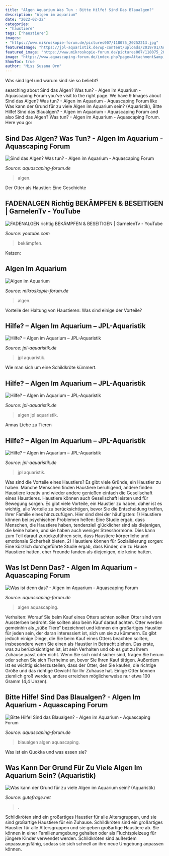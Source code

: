 ```yaml
---
title: "Algen Aquarium Was Tun : Bitte Hilfe! Sind Das Blaualgen?"
description: "Algen im aquarium"
date: "2022-02-22"
categories:
- "haustiere"
tags: ["haustiere"]
images:
- "https://www.mikroskopie-forum.de/pictures007/118075_20252213.jpg"
featuredImage: "https://jpl-aquaristik.de/wp-content/uploads/2019/01/Aquarium-JPL-5499-1-400x400.jpg"
featured_image: "https://www.mikroskopie-forum.de/pictures007/118075_20252213.jpg"
image: "https://www.aquascaping-forum.de/index.php?page=Attachment&amp;attachmentID=9615"
ShowToc: true
author: "Miss Susana Orn"
---
```



Was sind Igel und warum sind sie so beliebt?

	

		
searching about Sind das Algen? Was tun? - Algen im Aquarium - Aquascaping Forum you've visit to the right page. We have 9 Images about Sind das Algen? Was tun? - Algen im Aquarium - Aquascaping Forum like Was kann der Grund für zu viele Algen im Aquarium sein? (Aquaristik), Bitte Hilfe! Sind das Blaualgen? - Algen im Aquarium - Aquascaping Forum and also Sind das Algen? Was tun? - Algen im Aquarium - Aquascaping Forum. Here you go:
		
    
## Sind Das Algen? Was Tun? - Algen Im Aquarium - Aquascaping Forum

<img loading=lazy src="http://up.picr.de/16961117io.jpg" onerror="this.onerror=null;this.src='https://tse2.mm.bing.net/th?id=OIP.PRdYLhdJy9_Ono_CBAQIEwHaEK&amp;pid=15.1';" alt="Sind das Algen? Was tun? - Algen im Aquarium - Aquascaping Forum">

_Source: aquascaping-forum.de_

>algen. 

	

Der Otter als Haustier: Eine Geschichte

    
## FADENALGEN Richtig BEKÄMPFEN &amp; BESEITIGEN | GarnelenTv - YouTube

<img loading=lazy src="https://i.ytimg.com/vi/M427ulbOG-E/maxresdefault.jpg" onerror="this.onerror=null;this.src='https://tse4.mm.bing.net/th?id=OIP._Jw-fof5D8eP-fkFzQI23gHaEK&amp;pid=15.1';" alt="FADENALGEN richtig BEKÄMPFEN &amp; BESEITIGEN | GarnelenTv - YouTube">

_Source: youtube.com_

>bekämpfen. 

	

Katzen:

    
## Algen Im Aquarium

<img loading=lazy src="https://www.mikroskopie-forum.de/pictures007/118075_20252213.jpg" onerror="this.onerror=null;this.src='https://tse3.mm.bing.net/th?id=OIP.xhmaKLW8T9FgOARUQg8IlgHaE7&amp;pid=15.1';" alt="Algen im Aquarium">

_Source: mikroskopie-forum.de_

>algen. 

	

Vorteile der Haltung von Haustieren: Was sind einige der Vorteile?

    
## Hilfe? – Algen Im Aquarium – JPL-Aquaristik

<img loading=lazy src="https://jpl-aquaristik.de/wp-content/uploads/2019/01/Aquarium-JPL-5502-400x400.jpg" onerror="this.onerror=null;this.src='https://tse2.mm.bing.net/th?id=OIP.jpBBqnCFGb6oRloyOg2fxwAAAA&amp;pid=15.1';" alt="Hilfe? – Algen im Aquarium – JPL-Aquaristik">

_Source: jpl-aquaristik.de_

>jpl aquaristik. 

	

Wie man sich um eine Schildkröte kümmert.

    
## Hilfe? – Algen Im Aquarium – JPL-Aquaristik

<img loading=lazy src="https://jpl-aquaristik.de/wp-content/uploads/2019/01/Aquarium-JPL-5468.jpg" onerror="this.onerror=null;this.src='https://tse1.mm.bing.net/th?id=OIP.MRy28CX6Npd7IfvFUMa6VAHaE8&amp;pid=15.1';" alt="Hilfe? – Algen im Aquarium – JPL-Aquaristik">

_Source: jpl-aquaristik.de_

>algen jpl aquaristik. 

	

Annas Liebe zu Tieren

    
## Hilfe? – Algen Im Aquarium – JPL-Aquaristik

<img loading=lazy src="https://jpl-aquaristik.de/wp-content/uploads/2019/01/Aquarium-JPL-5499-1-400x400.jpg" onerror="this.onerror=null;this.src='https://tse1.mm.bing.net/th?id=OIP.3-CO3DoRLPyuzLMHAeDgeQAAAA&amp;pid=15.1';" alt="Hilfe? – Algen im Aquarium – JPL-Aquaristik">

_Source: jpl-aquaristik.de_

>jpl aquaristik. 

	

Was sind die Vorteile eines Haustiers?
Es gibt viele Gründe, ein Haustier zu haben. Manche Menschen finden Haustiere beruhigend, andere finden Haustiere kreativ und wieder andere genießen einfach die Gesellschaft eines Haustieres. Haustiere können auch Gesellschaft leisten und für Bewegung sorgen. Es gibt viele Vorteile, ein Haustier zu haben, daher ist es wichtig, alle Vorteile zu berücksichtigen, bevor Sie die Entscheidung treffen, Ihrer Familie eines hinzuzufügen. Hier sind drei der häufigsten: 1) Haustiere können bei psychischen Problemen helfen: Eine Studie ergab, dass Menschen, die Haustiere haben, tendenziell glücklicher sind als diejenigen, die keine haben, und sie haben auch weniger Stresshormone. Dies kann zum Teil darauf zurückzuführen sein, dass Haustiere körperliche und emotionale Sicherheit bieten. 2) Haustiere können für Sozialisierung sorgen: Eine kürzlich durchgeführte Studie ergab, dass Kinder, die zu Hause Haustiere hatten, eher Freunde fanden als diejenigen, die keine hatten.

    
## Was Ist Denn Das? - Algen Im Aquarium - Aquascaping Forum

<img loading=lazy src="https://www.aquascaping-forum.de/index.php?page=Attachment&amp;attachmentID=9615" onerror="this.onerror=null;this.src='https://tse1.mm.bing.net/th?id=OIP.WSmUJb-ITfTkb0HYddqKbAHaHP&amp;pid=15.1';" alt="Was ist denn das? - Algen im Aquarium - Aquascaping Forum">

_Source: aquascaping-forum.de_

>algen aquascaping. 

	

Verhalten: Worauf Sie beim Kauf eines Otters achten sollten
Otter sind vom Aussterben bedroht. Sie sollten also beim Kauf darauf achten.
Otter werden gemeinhin als „süße Tiere“ bezeichnet und können ein großartiges Haustier für jeden sein, der daran interessiert ist, sich um sie zu kümmern. Es gibt jedoch einige Dinge, die Sie beim Kauf eines Otters beachten sollten, insbesondere wenn Sie einen als Haustier in Betracht ziehen. Das erste, was zu berücksichtigen ist, ist sein Verhalten und ob es gut zu Ihrem Zuhause passt oder nicht. Wenn Sie sich nicht sicher sind, fragen Sie herum oder sehen Sie sich Tierheime an, bevor Sie Ihren Kauf tätigen. Außerdem ist es wichtig sicherzustellen, dass der Otter, den Sie kaufen, die richtige Größe und das richtige Gewicht für Ihr Zuhause hat. Einige Otter können ziemlich groß werden, andere erreichen möglicherweise nur etwa 100 Gramm (4,4 Unzen).

    
## Bitte Hilfe! Sind Das Blaualgen? - Algen Im Aquarium - Aquascaping Forum

<img loading=lazy src="https://www.aquascaping-forum.de/index.php?page=Attachment&amp;attachmentID=2312" onerror="this.onerror=null;this.src='https://tse2.mm.bing.net/th?id=OIP.dQ64SruzlqE-xL0t5G6e7gHaFj&amp;pid=15.1';" alt="Bitte Hilfe! Sind das Blaualgen? - Algen im Aquarium - Aquascaping Forum">

_Source: aquascaping-forum.de_

>blaualgen algen aquascaping. 

	

Was ist ein Quokka und was essen sie?

    
## Was Kann Der Grund Für Zu Viele Algen Im Aquarium Sein? (Aquaristik)

<img loading=lazy src="https://images.gutefrage.net/media/fragen/bilder/algen---was-kann-der-grund-sein/1_big.jpg?v=1458486139000" onerror="this.onerror=null;this.src='https://tse3.mm.bing.net/th?id=OIP.YN4KMXDs7O7XTbkVYaRFwgHaHa&amp;pid=15.1';" alt="Was kann der Grund für zu viele Algen im Aquarium sein? (Aquaristik)">

_Source: gutefrage.net_

>. 

	

Schildkröten sind ein großartiges Haustier für alle Altersgruppen, und sie sind großartige Haustiere für ein Zuhause.
Schildkröten sind ein großartiges Haustier für alle Altersgruppen und sie geben großartige Haustiere ab. Sie können in einer Familienumgebung gehalten oder als Fluchtspielzeug für jüngere Kinder verwendet werden. Schildkröten sind außerdem anpassungsfähig, sodass sie sich schnell an ihre neue Umgebung anpassen können.

